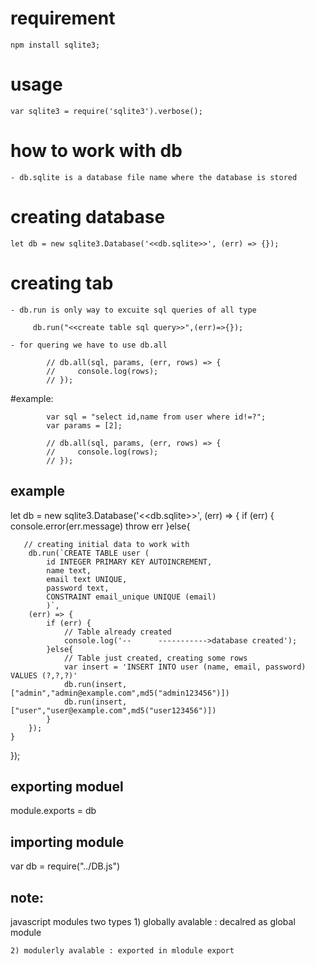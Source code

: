 # requirement 
    npm install sqlite3;
    
# usage
    var sqlite3 = require('sqlite3').verbose();

# how  to work with db
    - db.sqlite is a database file name where the database is stored


# creating database
    
    let db = new sqlite3.Database('<<db.sqlite>>', (err) => {});

# creating tab
    - db.run is only way to excuite sql queries of all type

         db.run("<<create table sql query>>",(err)=>{});

    - for quering we have to use db.all 

            // db.all(sql, params, (err, rows) => {
            //     console.log(rows);
            // });

   #example:
            
            var sql = "select id,name from user where id!=?"; 
            var params = [2];

            // db.all(sql, params, (err, rows) => {
            //     console.log(rows);
            // });

## example 


let db = new sqlite3.Database('<<db.sqlite>>', (err) => {
    if (err) {
      console.error(err.message)
      throw err
    }else{
       
       // creating initial data to work with 
        db.run(`CREATE TABLE user (
            id INTEGER PRIMARY KEY AUTOINCREMENT,
            name text, 
            email text UNIQUE, 
            password text, 
            CONSTRAINT email_unique UNIQUE (email)
            )`,
        (err) => {
            if (err) {
                // Table already created
                console.log('--      ----------->database created');
            }else{
                // Table just created, creating some rows
                var insert = 'INSERT INTO user (name, email, password) VALUES (?,?,?)'
                db.run(insert, ["admin","admin@example.com",md5("admin123456")])
                db.run(insert, ["user","user@example.com",md5("user123456")])
            }
        });  
    }
});


## exporting moduel 
module.exports = db

## importing module
var db = require("../DB.js")

## note:
javascript modules two types
    1) globally avalable : decalred as global module 

    2) modulerly avalable : exported in mlodule export


